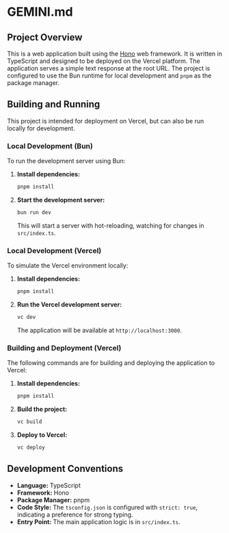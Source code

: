 # GEMINI.md

## Project Overview

This is a web application built using the [Hono](https://hono.dev/) web framework. It is written in TypeScript and designed to be deployed on the Vercel platform. The application serves a simple text response at the root URL. The project is configured to use the Bun runtime for local development and `pnpm` as the package manager.

## Building and Running

This project is intended for deployment on Vercel, but can also be run locally for development.

### Local Development (Bun)

To run the development server using Bun:

1.  **Install dependencies:**
    ```bash
    pnpm install
    ```
2.  **Start the development server:**
    ```bash
    bun run dev
    ```
    This will start a server with hot-reloading, watching for changes in `src/index.ts`.

### Local Development (Vercel)

To simulate the Vercel environment locally:

1.  **Install dependencies:**
    ```bash
    pnpm install
    ```
2.  **Run the Vercel development server:**
    ```bash
    vc dev
    ```
    The application will be available at `http://localhost:3000`.

### Building and Deployment (Vercel)

The following commands are for building and deploying the application to Vercel:

1.  **Install dependencies:**
    ```bash
    pnpm install
    ```
2.  **Build the project:**
    ```bash
    vc build
    ```
3.  **Deploy to Vercel:**
    ```bash
    vc deploy
    ```

## Development Conventions

*   **Language:** TypeScript
*   **Framework:** Hono
*   **Package Manager:** pnpm
*   **Code Style:** The `tsconfig.json` is configured with `strict: true`, indicating a preference for strong typing.
*   **Entry Point:** The main application logic is in `src/index.ts`.
